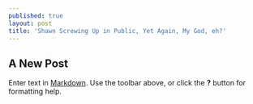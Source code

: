 ```yaml
---
published: true
layout: post
title: 'Shawn Screwing Up in Public, Yet Again, My God, eh?'
---
```

## A New Post

Enter text in [Markdown](http://daringfireball.net/projects/markdown/). Use the toolbar above, or click the **?** button for formatting help.
